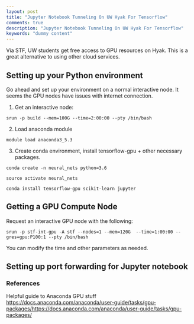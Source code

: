 ```yaml
---
layout: post
title: "Jupyter Notebook Tunneling On UW Hyak For Tensorflow"
comments: true
description: "Jupyter Notebook Tunneling On UW Hyak For Tensorflow"
keywords: "dummy content"
---
```


Via STF, UW students get free access to GPU resources on Hyak. This is a great alternative to using other cloud services. 

## Setting up your Python environment

Go ahead and set up your environment on a normal interactive node. It seems the GPU nodes have issues with internet connection.

1. Get an interactive node:

~~~~
srun -p build --mem=100G --time=2:00:00 --pty /bin/bash
~~~~

2. Load anaconda module

~~~~
module load anaconda3_5.3
~~~~

3. Create conda environment, install tensorflow-gpu + other necessary packages.

~~~~
conda create -n neural_nets python=3.6
~~~~
~~~~
source activate neural_nets
~~~~
~~~~
conda install tensorflow-gpu scikit-learn jupyter
~~~~


## Getting a GPU Compute Node

Request an interactive GPU node with the following:

~~~~
srun -p stf-int-gpu -A stf --nodes=1 --mem=120G  --time=1:00:00 --gres=gpu:P100:1 --pty /bin/bash
~~~~

You can modify the time and other parameters as needed.




## Setting up port forwarding for Jupyter notebook






### References
Helpful guide to Anaconda GPU stuff
https://docs.anaconda.com/anaconda/user-guide/tasks/gpu-packages/https://docs.anaconda.com/anaconda/user-guide/tasks/gpu-packages/



